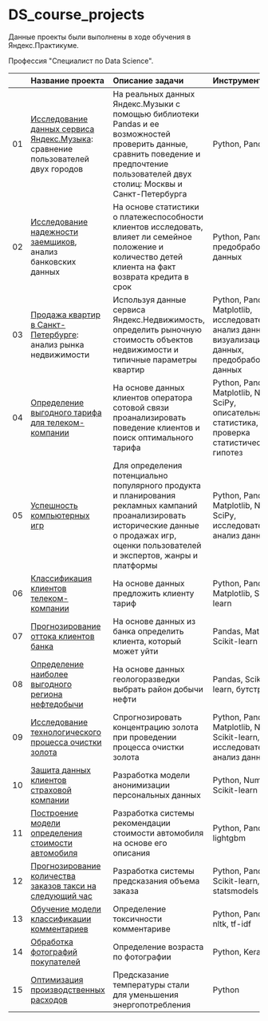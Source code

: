 # DS_course_projects

Данные проекты были выполнены в ходе обучения в Яндекс.Практикуме.

Профессия "Специалист по Data Science".

|   | **Название проекта** | **Описание задачи** | **Инструменты** |
|:-- |:---------------------|:--------------|:-------------------------------|
| 01 | [Исследование данных сервиса Яндекс.Музыка](https://github.com/annamnesse/DS_course_projects/tree/main/01_music_streaming): сравнение пользователей двух городов | На реальных данных Яндекс.Музыки с помощью библиотеки Pandas и ее возможностей проверить данные, сравнить поведение и предпочтение пользователей двух столиц: Москвы и Санкт-Петербурга | Python, Pandas |
| 02 | [Исследование надежности заемщиков](https://github.com/annamnesse/DS_course_projects/tree/main/02_mortgage_reliability), анализ банковских данных | На основе статистики о платежеспособности клиентов исследовать, влияет ли семейное положение и количество детей клиента на факт возврата кредита в срок | Python, Pandas, предобработка данных |
| 03 | [Продажа квартир в Санкт-Петербурге](https://github.com/annamnesse/data_science_projects/blob/main/03_st_petersburg_real_estate.ipynb): анализ рынка недвижимости | Используя данные сервиса Яндекс.Недвижимость, определить рыночную стоимость объектов недвижимости и типичные параметры квартир | Python, Pandas, Matplotlib, исследовательский анализ данных, визуализация данных, предобработка данных |
| 04 | [Определение выгодного тарифа для телеком-компании](https://github.com/annamnesse/data_science_projects/blob/main/04_beneficial_telecom_tariff.ipynb) | На основе данных клиентов оператора сотовой связи проанализировать поведение клиентов и поиск оптимального тарифа | Python, Pandas, Matplotlib, NumPy, SciPy, описательная статистика, проверка статистических гипотез |
| 05 | [Успешность компьютерных игр](https://github.com/annamnesse/data_science_projects/blob/main/05_successful_games_study.ipynb) | Для определения потенциально популярного продукта и планирования рекламных кампаний проанализировать исторические данные о продажах игр, оценки пользователей и экспертов, жанры и платформы | Python, Pandas, Matplotlib, NumPy, SciPy, исследовательский анализ данных |
| 06 | [Классификация клиентов телеком-компании](https://github.com/annamnesse/data_science_projects/blob/main/06_telecom_clients_classification.ipynb) | На основе данных предложить клиенту тариф | Python, Pandas, Matplotlib, Scikit-learn |
| 07 | [Прогнозирование оттока клиентов банка](https://github.com/annamnesse/data_science_projects/blob/main/07_customers_churn.ipynb) | На основе данных из банка определить клиента, который может уйти | Pandas, Matplotlib, Scikit-learn |
| 08 | [Определение наиболее выгодного региона нефтедобычи](https://github.com/annamnesse/data_science_projects/blob/main/08_selecting_well_location.ipynb) | На основе данных геологоразведки выбрать район добычи нефти | Pandas, Scikit-learn, бутстреп |
| 09 | [Исследование технологического процесса очистки золота](https://github.com/annamnesse/data_science_projects/blob/main/09_gold_recovery.ipynb) | Спрогнозировать концентрацию золота при проведении процесса очистки золота | Python, Pandas, Matplotlib, NumPy, Scikit-learn, исследовательский анализ данных |
| 10 | [Защита данных клиентов страховой компании](https://github.com/annamnesse/data_science_projects/blob/main/10_customer_privacy_protection.ipynb) | Разработка модели анонимизации персональных данных | Python, NumPy, Scikit-learn |
| 11 | [Построение модели определения стоимости автомобиля](https://github.com/annamnesse/data_science_projects/blob/main/11_vehicle_valuation.ipynb) | Разработка системы рекомендации стоимости автомобиля на основе его описания | Python, Pandas, lightgbm |
| 12 | [Прогнозирование количества заказов такси на следующий час](https://github.com/annamnesse/data_science_projects/blob/main/12_cab_order_forecasting.ipynb) | Разработка системы предсказания объема заказа | Python, Pandas, Scikit-learn, statsmodels |
| 13 | [Обучение модели классификации комментариев](https://github.com/annamnesse/data_science_projects/blob/main/13_comments_classification.ipynb) | Определение токсичности комментариве | Python, Pandas, nltk, tf-idf |
| 14 | [Обработка фотографий покупателей](https://github.com/annamnesse/data_science_projects/blob/main/14_customer_age_determination.ipynb) | Определение возраста по фотографии | Python, Keras |
| 15 | [Оптимизация производственных расходов](https://github.com/annamnesse/data_science_projects/blob/main/15_optimizing_industrial_costs.ipynb) | Предсказание температуры стали для уменьшения энергопотребления | Python |
